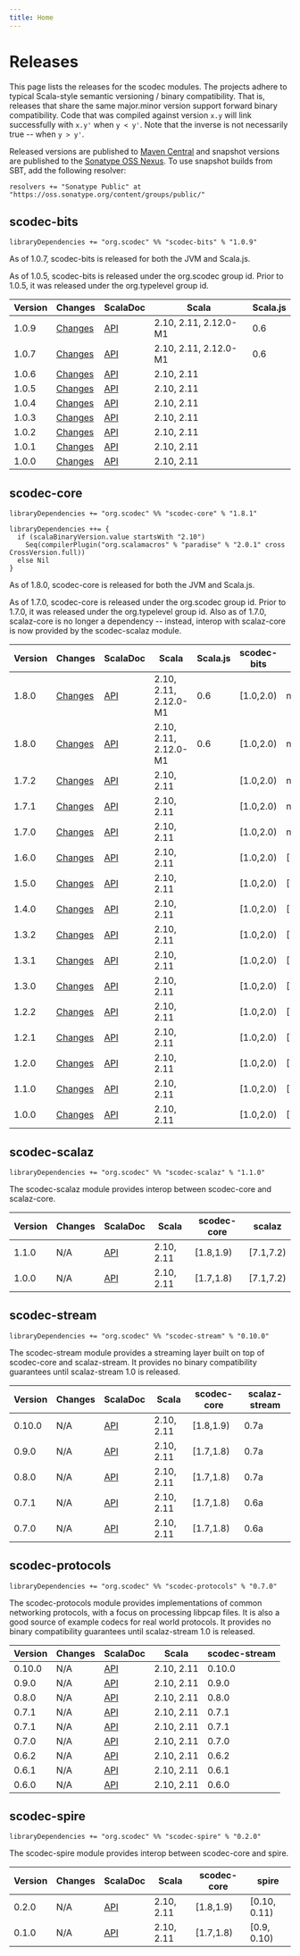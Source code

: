 ```yaml
---
title: Home
---
```

# Releases

This page lists the releases for the scodec modules. The projects adhere to typical Scala-style semantic versioning / binary compatibility. That is, releases that share the same major.minor version support forward binary compatibility. Code that was compiled against version `x.y` will link successfully with `x.y'` when `y < y'`. Note that the inverse is not necessarily true -- when `y > y'`.

Released versions are published to [Maven Central](http://search.maven.org/#search%7Cga%7C1%7Cg%3A%22org.scodec%22) and snapshot versions are published to the [Sonatype OSS Nexus](https://oss.sonatype.org/#nexus-search;gav~org.scodec~~~~). To use snapshot builds from SBT, add the following resolver:

    resolvers += "Sonatype Public" at "https://oss.sonatype.org/content/groups/public/"

## scodec-bits

    libraryDependencies += "org.scodec" %% "scodec-bits" % "1.0.9"

As of 1.0.7, scodec-bits is released for both the JVM and Scala.js.

As of 1.0.5, scodec-bits is released under the org.scodec group id. Prior to 1.0.5, it was released under the org.typelevel group id.

Version | Changes | ScalaDoc | Scala | Scala.js
--------|---------|----------|-------|---------
1.0.9   | [Changes](https://github.com/scodec/scodec-bits/blob/v1.0.9/CHANGELOG.md) | [API](/api/scodec-bits/1.0.9) | 2.10, 2.11, 2.12.0-M1 | 0.6
1.0.7   | [Changes](https://github.com/scodec/scodec-bits/blob/v1.0.7/CHANGELOG.md) | [API](/api/scodec-bits/1.0.7) | 2.10, 2.11, 2.12.0-M1 | 0.6
1.0.6   | [Changes](https://github.com/scodec/scodec-bits/blob/v1.0.6/CHANGELOG.md) | [API](/api/scodec-bits/1.0.6) | 2.10, 2.11 |
1.0.5   | [Changes](https://github.com/scodec/scodec-bits/blob/v1.0.5/CHANGELOG.md) | [API](/api/scodec-bits/1.0.5) | 2.10, 2.11 |
1.0.4   | [Changes](https://github.com/scodec/scodec-bits/blob/v1.0.4/CHANGELOG.md) | [API](http://docs.typelevel.org/api/scodec/bits/stable/1.0.4) | 2.10, 2.11 |
1.0.3   | [Changes](https://github.com/scodec/scodec-bits/blob/v1.0.3/CHANGELOG.md) | [API](http://docs.typelevel.org/api/scodec/bits/stable/1.0.3) | 2.10, 2.11 |
1.0.2   | [Changes](https://github.com/scodec/scodec-bits/blob/v1.0.2/CHANGELOG.md) | [API](http://docs.typelevel.org/api/scodec/bits/stable/1.0.2) | 2.10, 2.11 |
1.0.1   | [Changes](https://github.com/scodec/scodec-bits/blob/v1.0.1/CHANGELOG.md) | [API](http://docs.typelevel.org/api/scodec/bits/stable/1.0.1) | 2.10, 2.11 |
1.0.0   | [Changes](https://github.com/scodec/scodec-bits/blob/v1.0.0/CHANGELOG.md) | [API](http://docs.typelevel.org/api/scodec/bits/stable/1.0.0) | 2.10, 2.11 |

## scodec-core

    libraryDependencies += "org.scodec" %% "scodec-core" % "1.8.1"

    libraryDependencies ++= {
      if (scalaBinaryVersion.value startsWith "2.10")
        Seq(compilerPlugin("org.scalamacros" % "paradise" % "2.0.1" cross CrossVersion.full))
      else Nil
    }

As of 1.8.0, scodec-core is released for both the JVM and Scala.js.

As of 1.7.0, scodec-core is released under the org.scodec group id. Prior to 1.7.0, it was released under the org.typelevel group id. Also as of 1.7.0, scalaz-core is no longer a dependency -- instead, interop with scalaz-core is now provided by the scodec-scalaz module.

Version | Changes | ScalaDoc | Scala | Scala.js | scodec-bits | scalaz | Shapeless
--------|---------|----------|-------|----------|-------------|--------|-----------
1.8.0   | [Changes](https://github.com/scodec/scodec/blob/v1.8.1/CHANGELOG.md) | [API](http://scodec.org/api/scodec-core/1.8.1) | 2.10, 2.11, 2.12.0-M1 | 0.6 | [1.0,2.0) | none | 2.2.4
1.8.0   | [Changes](https://github.com/scodec/scodec/blob/v1.8.0/CHANGELOG.md) | [API](http://scodec.org/api/scodec-core/1.8.0) | 2.10, 2.11, 2.12.0-M1 | 0.6 | [1.0,2.0) | none | 2.2.2
1.7.2   | [Changes](https://github.com/scodec/scodec/blob/v1.7.2/CHANGELOG.md) | [API](http://scodec.org/api/scodec-core/1.7.2) | 2.10, 2.11 | | [1.0,2.0) | none | 2.1.0
1.7.1   | [Changes](https://github.com/scodec/scodec/blob/v1.7.1/CHANGELOG.md) | [API](http://scodec.org/api/scodec-core/1.7.1) | 2.10, 2.11 | | [1.0,2.0) | none | 2.1.0
1.7.0   | [Changes](https://github.com/scodec/scodec/blob/v1.7.0/CHANGELOG.md) | [API](http://scodec.org/api/scodec-core/1.7.0) | 2.10, 2.11 | | [1.0,2.0) | none | 2.1.0
1.6.0   | [Changes](https://github.com/scodec/scodec/blob/v1.6.0/CHANGELOG.md) | [API](http://docs.typelevel.org/api/scodec/core/stable/1.6.0) | 2.10, 2.11 | | [1.0,2.0) | [7.1,7.2) | 2.0.0
1.5.0   | [Changes](https://github.com/scodec/scodec/blob/v1.5.0/CHANGELOG.md) | [API](http://docs.typelevel.org/api/scodec/core/stable/1.5.0) | 2.10, 2.11 | | [1.0,2.0) | [7.1,7.2) | 2.0.0
1.4.0   | [Changes](https://github.com/scodec/scodec/blob/v1.4.0/CHANGELOG.md) | [API](http://docs.typelevel.org/api/scodec/core/stable/1.4.0) | 2.10, 2.11 | | [1.0,2.0) | [7.1,7.2) | 2.0.0
1.3.2   | [Changes](https://github.com/scodec/scodec/blob/v1.3.2/CHANGELOG.md) | [API](http://docs.typelevel.org/api/scodec/core/stable/1.3.2) | 2.10, 2.11 | | [1.0,2.0) | [7.1,7.2) | 2.0.0
1.3.1   | [Changes](https://github.com/scodec/scodec/blob/v1.3.1/CHANGELOG.md) | [API](http://docs.typelevel.org/api/scodec/core/stable/1.3.1) | 2.10, 2.11 | | [1.0,2.0) | [7.1,7.2) | 2.0.0
1.3.0   | [Changes](https://github.com/scodec/scodec/blob/v1.3.0/CHANGELOG.md) | [API](http://docs.typelevel.org/api/scodec/core/stable/1.3.0) | 2.10, 2.11 | | [1.0,2.0) | [7.1,7.2) | 2.0.0
1.2.2   | [Changes](https://github.com/scodec/scodec/blob/v1.2.2/CHANGELOG.md) | [API](http://docs.typelevel.org/api/scodec/core/stable/1.2.2) | 2.10, 2.11 | | [1.0,2.0) | [7.1,7.2) | 2.0.0
1.2.1   | [Changes](https://github.com/scodec/scodec/blob/v1.2.1/CHANGELOG.md) | [API](http://docs.typelevel.org/api/scodec/core/stable/1.2.1) | 2.10, 2.11 | | [1.0,2.0) | [7.1,7.2) | 2.0.0
1.2.0   | [Changes](https://github.com/scodec/scodec/blob/v1.2.0/CHANGELOG.md) | [API](http://docs.typelevel.org/api/scodec/core/stable/1.2.0) | 2.10, 2.11 | | [1.0,2.0) | [7.1,7.2) | 2.0.0
1.1.0   | [Changes](https://github.com/scodec/scodec/blob/v1.1.0/CHANGELOG.md) | [API](http://docs.typelevel.org/api/scodec/core/stable/1.1.0) | 2.10, 2.11 | | [1.0,2.0) | [7.1,7.2) | 2.0.0
1.0.0   | [Changes](https://github.com/scodec/scodec/blob/v1.0.0/CHANGELOG.md) | [API](http://docs.typelevel.org/api/scodec/core/stable/1.0.0) | 2.10, 2.11 | | [1.0,2.0) | [7.0,7.1) | 1.2.4

## scodec-scalaz

    libraryDependencies += "org.scodec" %% "scodec-scalaz" % "1.1.0"

The scodec-scalaz module provides interop between scodec-core and scalaz-core.

Version | Changes | ScalaDoc | Scala | scodec-core | scalaz
--------|---------|----------|-------|-------------|--------
1.1.0   | N/A     | [API](http://scodec.org/api/scodec-scalaz/1.1.0) | 2.10, 2.11 | [1.8,1.9) | [7.1,7.2)
1.0.0   | N/A     | [API](http://scodec.org/api/scodec-scalaz/1.0.0) | 2.10, 2.11 | [1.7,1.8) | [7.1,7.2)

## scodec-stream

    libraryDependencies += "org.scodec" %% "scodec-stream" % "0.10.0"

The scodec-stream module provides a streaming layer built on top of scodec-core and scalaz-stream. It provides no binary compatibility guarantees until scalaz-stream 1.0 is released.

Version | Changes | ScalaDoc | Scala | scodec-core | scalaz-stream
--------|---------|----------|-------|-------------|---------------
0.10.0  | N/A     | [API](http://scodec.org/api/scodec-stream/0.10.0) | 2.10, 2.11 | [1.8,1.9) | 0.7a
0.9.0   | N/A     | [API](http://scodec.org/api/scodec-stream/0.9.0)  | 2.10, 2.11 | [1.7,1.8) | 0.7a
0.8.0   | N/A     | [API](http://scodec.org/api/scodec-stream/0.8.0)  | 2.10, 2.11 | [1.7,1.8) | 0.7a
0.7.1   | N/A     | [API](http://scodec.org/api/scodec-stream/0.7.1) | 2.10, 2.11 | [1.7,1.8) | 0.6a
0.7.0   | N/A     | [API](http://scodec.org/api/scodec-stream/0.7.0) | 2.10, 2.11 | [1.7,1.8) | 0.6a

## scodec-protocols

    libraryDependencies += "org.scodec" %% "scodec-protocols" % "0.7.0"

The scodec-protocols module provides implementations of common networking protocols, with a focus on processing libpcap files. It is also a good source of example codecs for real world protocols. It provides no binary compatibility guarantees until scalaz-stream 1.0 is released.

Version | Changes | ScalaDoc | Scala | scodec-stream
--------|---------|----------|-------|---------------
0.10.0  | N/A     | [API](http://scodec.org/api/scodec-protocols/0.10.0)| 2.10, 2.11 | 0.10.0
0.9.0   | N/A     | [API](http://scodec.org/api/scodec-protocols/0.9.0) | 2.10, 2.11 | 0.9.0
0.8.0   | N/A     | [API](http://scodec.org/api/scodec-protocols/0.8.0) | 2.10, 2.11 | 0.8.0
0.7.1   | N/A     | [API](http://scodec.org/api/scodec-protocols/0.7.1) | 2.10, 2.11 | 0.7.1
0.7.1   | N/A     | [API](http://scodec.org/api/scodec-protocols/0.7.1) | 2.10, 2.11 | 0.7.1
0.7.0   | N/A     | [API](http://scodec.org/api/scodec-protocols/0.7.0) | 2.10, 2.11 | 0.7.0
0.6.2   | N/A     | [API](http://scodec.org/api/scodec-protocols/0.6.2) | 2.10, 2.11 | 0.6.2
0.6.1   | N/A     | [API](http://scodec.org/api/scodec-protocols/0.6.1) | 2.10, 2.11 | 0.6.1
0.6.0   | N/A     | [API](http://scodec.org/api/scodec-protocols/0.6.0) | 2.10, 2.11 | 0.6.0

## scodec-spire

    libraryDependencies += "org.scodec" %% "scodec-spire" % "0.2.0"

The scodec-spire module provides interop between scodec-core and spire.

Version | Changes | ScalaDoc | Scala | scodec-core | spire
--------|---------|----------|-------|-------------|--------
0.2.0   | N/A     | [API](http://scodec.org/api/scodec-spire/0.2.0) | 2.10, 2.11 | [1.8,1.9) | [0.10, 0.11)
0.1.0   | N/A     | [API](http://scodec.org/api/scodec-spire/0.1.0) | 2.10, 2.11 | [1.7,1.8) | [0.9, 0.10)

